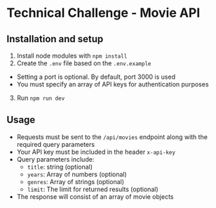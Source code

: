 # Technical Challenge - Movie API

## Installation and setup

1. Install node modules with `npm install`
2. Create the `.env` file based on the `.env.example`
  - Setting a port is optional. By default, port 3000 is used
  - You must specify an array of API keys for authentication purposes
3. Run `npm run dev`

## Usage

- Requests must be sent to the `/api/movies` endpoint along with the required query parameters
- Your API key must be included in the header `x-api-key`
- Query parameters include:
  - `title`: string (optional)
  - `years`: Array of numbers (optional)
  - `genres`: Array of strings (optional)
  - `limit`: The limit for returned results (optional)
- The response will consist of an array of movie objects

